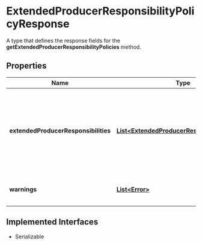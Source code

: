 

# ExtendedProducerResponsibilityPolicyResponse

A type that defines the response fields for the <b>getExtendedProducerResponsibilityPolicies</b> method.
## Properties

Name | Type | Description | Notes
------------ | ------------- | ------------- | -------------
**extendedProducerResponsibilities** | [**List&lt;ExtendedProducerResponsibilityPolicy&gt;**](ExtendedProducerResponsibilityPolicy.md) | An array of response fields detailing the Extended Producer Responsibility policies supported for the specified marketplace. |  [optional]
**warnings** | [**List&lt;Error&gt;**](Error.md) | A collection of warnings generated for the request. |  [optional]


## Implemented Interfaces

* Serializable


